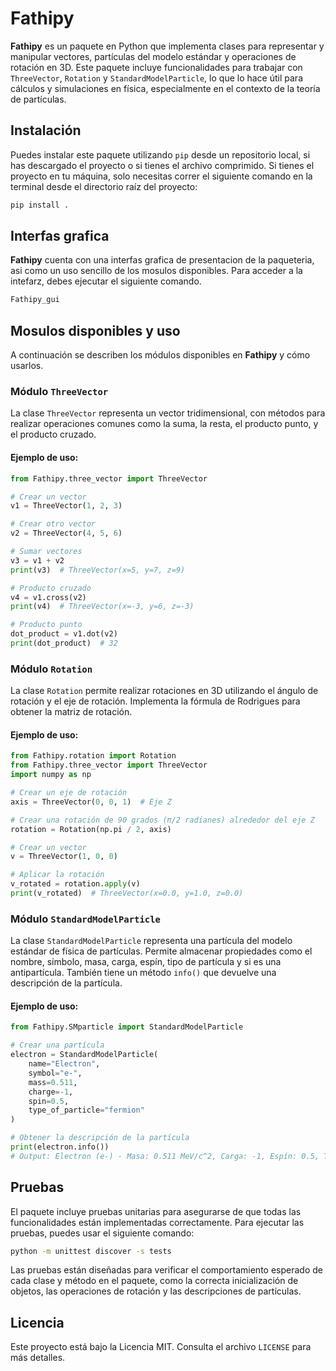 # Fathipy

**Fathipy** es un paquete en Python que implementa clases para representar y manipular vectores, partículas del modelo estándar y operaciones de rotación en 3D. Este paquete incluye funcionalidades para trabajar con `ThreeVector`, `Rotation` y `StandardModelParticle`, lo que lo hace útil para cálculos y simulaciones en física, especialmente en el contexto de la teoría de partículas.
## Instalación

Puedes instalar este paquete utilizando `pip` desde un repositorio local, si has descargado el proyecto o si tienes el archivo comprimido. Si tienes el proyecto en tu máquina, solo necesitas correr el siguiente comando en la terminal desde el directorio raíz del proyecto:

```bash
pip install .
```

## Interfas grafica

**Fathipy** cuenta con una interfas grafica de presentacion de la paqueteria, asi como un uso sencillo de los mosulos disponibles.
Para acceder a la intefarz, debes ejecutar el siguiente comando.
```bash
Fathipy_gui
```

## Mosulos disponibles y uso

A continuación se describen los módulos disponibles en **Fathipy** y cómo usarlos.

### Módulo `ThreeVector`

La clase `ThreeVector` representa un vector tridimensional, con métodos para realizar operaciones comunes como la suma, la resta, el producto punto, y el producto cruzado.

#### Ejemplo de uso:

```python
from Fathipy.three_vector import ThreeVector

# Crear un vector
v1 = ThreeVector(1, 2, 3)

# Crear otro vector
v2 = ThreeVector(4, 5, 6)

# Sumar vectores
v3 = v1 + v2
print(v3)  # ThreeVector(x=5, y=7, z=9)

# Producto cruzado
v4 = v1.cross(v2)
print(v4)  # ThreeVector(x=-3, y=6, z=-3)

# Producto punto
dot_product = v1.dot(v2)
print(dot_product)  # 32
```

### Módulo `Rotation`

La clase `Rotation` permite realizar rotaciones en 3D utilizando el ángulo de rotación y el eje de rotación. Implementa la fórmula de Rodrigues para obtener la matriz de rotación.

#### Ejemplo de uso:

```python
from Fathipy.rotation import Rotation
from Fathipy.three_vector import ThreeVector
import numpy as np

# Crear un eje de rotación
axis = ThreeVector(0, 0, 1)  # Eje Z

# Crear una rotación de 90 grados (π/2 radianes) alrededor del eje Z
rotation = Rotation(np.pi / 2, axis)

# Crear un vector
v = ThreeVector(1, 0, 0)

# Aplicar la rotación
v_rotated = rotation.apply(v)
print(v_rotated)  # ThreeVector(x=0.0, y=1.0, z=0.0)
```

### Módulo `StandardModelParticle`

La clase `StandardModelParticle` representa una partícula del modelo estándar de física de partículas. Permite almacenar propiedades como el nombre, símbolo, masa, carga, espín, tipo de partícula y si es una antipartícula. También tiene un método `info()` que devuelve una descripción de la partícula.

#### Ejemplo de uso:

```python
from Fathipy.SMparticle import StandardModelParticle

# Crear una partícula
electron = StandardModelParticle(
    name="Electron",
    symbol="e-",
    mass=0.511,
    charge=-1,
    spin=0.5,
    type_of_particle="fermion"
)

# Obtener la descripción de la partícula
print(electron.info())
# Output: Electron (e-) - Masa: 0.511 MeV/c^2, Carga: -1, Espín: 0.5, Tipo: fermion, Antipartícula: False
```

## Pruebas

El paquete incluye pruebas unitarias para asegurarse de que todas las funcionalidades están implementadas correctamente. Para ejecutar las pruebas, puedes usar el siguiente comando:

```bash
python -m unittest discover -s tests
```

Las pruebas están diseñadas para verificar el comportamiento esperado de cada clase y método en el paquete, como la correcta inicialización de objetos, las operaciones de rotación y las descripciones de partículas.

## Licencia

Este proyecto está bajo la Licencia MIT. Consulta el archivo `LICENSE` para más detalles.
